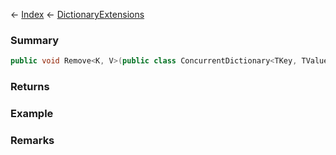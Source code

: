 ← [Index](Api-Index) ← [DictionaryExtensions](System.Collections.Generic.DictionaryExtensions)

### Summary

```csharp
public void Remove<K, V>(public class ConcurrentDictionary<TKey, TValue> dictionary, public class K key)
```

### Returns

### Example

### Remarks

